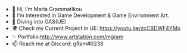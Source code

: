 - 👋 Hi, I’m Maria Grammatikou 
- 👀 I’m interested in Game Development & Game Environment Art.
- 🌱 Diving into GAS(UE)
- 🌍 Check my Current Project in UE: https://youtu.be/zcCBDWF4YMo
- ✨ Portfolio:http://www.artstation.com/mgram
- 📫 Reach me at Discord: gRam#0238

<!---
gram3d/gram3d is a ✨ special ✨ repository because its `README.md` (this file) appears on your GitHub profile.
You can click the Preview link to take a look at your changes.
--->
